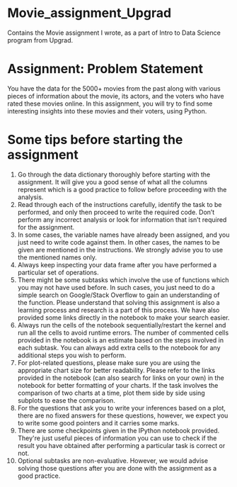 # Movie_assignment_Upgrad
Contains the Movie assignment I wrote, as a part of Intro to Data Science program from Upgrad.

# Assignment: Problem Statement
You have the data for the 5000+ movies from the past along with various pieces of information about the movie, its actors, and the voters who have rated these movies online. In this assignment, you will try to find some interesting insights into these movies and their voters, using Python.

# Some tips before starting the assignment

1. Go through the data dictionary thoroughly before starting with the assignment. It will give you a good sense of what all the columns represent which is a good practice to follow before proceeding with the analysis.
2. Read through each of the instructions carefully, identify the task to be performed, and only then proceed to write the required code. Don’t perform any incorrect analysis or look for information that isn’t required for the assignment.
3. In some cases, the variable names have already been assigned, and you just need to write code against them. In other cases, the names to be given are mentioned in the instructions. We strongly advise you to use the mentioned names only.
4. Always keep inspecting your data frame after you have performed a particular set of operations.
5. There might be some subtasks which involve the use of functions which you may not have used before.  In such cases, you just need to do a simple search on Google/Stack Overflow to gain an understanding of the function. Please understand that solving this assignment is also a learning process and research is a part of this process. We have also provided some links directly in the notebook to make your search easier.
6. Always run the cells of the notebook sequentially/restart the kernel and run all the cells to avoid runtime errors. The number of commented cells provided in the notebook is an estimate based on the steps involved in each subtask. You can always add extra cells to the notebook for any additional steps you wish to perform.
7. For plot-related questions, please make sure you are using the appropriate chart size for better readability. Please refer to the links provided in the notebook (can also search for links on your own) in the notebook for better formatting of your charts. If the task involves the comparison of two charts at a time, plot them side by side using subplots to ease the comparison.
8. For the questions that ask you to write your inferences based on a plot, there are no fixed answers for these questions, however, we expect you to write some good pointers and it carries some marks.
9. There are some checkpoints given in the IPython notebook provided. They're just useful pieces of information you can use to check if the result you have obtained after performing a particular task is correct or not.
10. Optional subtasks are non-evaluative. However, we would advise solving those questions after you are done with the assignment as a good practice.
